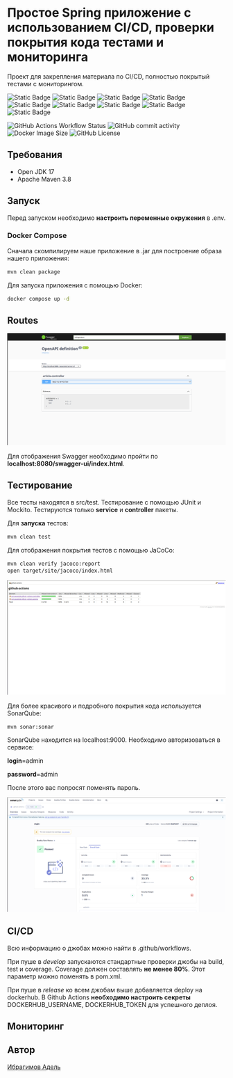 # Простое Spring приложение с использованием CI/CD, проверки покрытия кода тестами и мониторинга

Проект для закрепления материала по CI/CD, полностью покрытый тестами с мониторингом.


![Static Badge](https://img.shields.io/badge/java-17-green)
![Static Badge](https://img.shields.io/badge/maven-3.8-green)
![Static Badge](https://img.shields.io/badge/spring-3.2.6-green)
![Static Badge](https://img.shields.io/badge/postgres-15-green)
![Static Badge](https://img.shields.io/badge/jacoco-0.8-green)
![Static Badge](https://img.shields.io/badge/openapi-3-green)
![Static Badge](https://img.shields.io/badge/sonar-latest-green)
![Static Badge](https://img.shields.io/badge/grafana-latest-green)
![Static Badge](https://img.shields.io/badge/prometheus-latest-green)

![GitHub Actions Workflow Status](https://img.shields.io/github/actions/workflow/status/waterwa1ker/GithubActions/github-ci-cd.yml)
![GitHub commit activity](https://img.shields.io/github/commit-activity/m/waterwa1ker/GithubActions)
![Docker Image Size](https://img.shields.io/docker/image-size/adelibragimov/java-backend)
![GitHub License](https://img.shields.io/github/license/waterwa1ker/GithubActions)



## Требования

* Open JDK 17
* Apache Maven 3.8

## Запуск 

Перед запуском необходимо **настроить переменные окружения** в .env.

### Docker Compose

Сначала скомпилируем наше приложение в .jar для построение образа нашего приложения:

```bash
mvn clean package
```

Для запуска приложения с помощью Docker:

```bash
docker compose up -d
```

## Routes

![openapi-screen](./images/openapi-screen.png)

Для отображения Swagger необходимо пройти по **localhost:8080/swagger-ui/index.html**.

## Тестирование

Все тесты находятся в src/test. Тестирование с помощью JUnit и Mockito. Тестируются только **service** и **controller** пакеты.

Для **запуска** тестов:

```bash
mvn clean test
```

Для отображения покрытия тестов с помощью JaCoCo:

```bash
mvn clean verify jacoco:report
open target/site/jacoco/index.html
```

![jacoco-screen](./images/jacoco-screen.png)

Для более красивого и подробного покрытия кода используется SonarQube:

```bash
mvn sonar:sonar
```

SonarQube находится на localhost:9000. Необходимо авторизоваться в сервисе:

**login**=admin

**password**=admin

После этого вас попросят поменять пароль.

![sonar-screen](./images/sonar-screen.png)

## CI/CD

Всю информацию о джобах можно найти в .github/workflows.

При пуше в *develop* запускаются стандартные проверки джобы на build, test и coverage. Coverage должен составлять **не менее 80%**. Этот параметр можно поменять в pom.xml.

При пуше в *release* ко всем джобам выше добавляется deploy на dockerhub. В Github Actions **необходимо настроить секреты** DOCKERHUB_USERNAME, DOCKERHUB_TOKEN для успешного деплоя.

## Мониторинг

## Автор

[Ибрагимов Адель](https://t.me/LifeLikeBoxOfChocolates)
